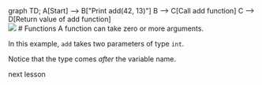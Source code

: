 <div id="chart" class="mermaid">
graph TD;
    A[Start] --> B["Print add(42, 13)"]
    B --> C[Call add function]
    C --> D[Return value of add function]
</div>
<img src="top.png">
# Functions
A function can take zero or more arguments.

In this example, `add` takes two parameters of type `int`.

Notice that the type comes _after_ the variable name.

<div class="nextLink"><a onclick="nextOpen()">next lesson</a></div>

